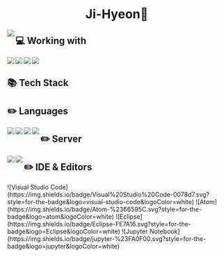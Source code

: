 <!-- 
Widget https://github.com/anuraghazra/github-readme-stats
Badges https://github.com/Ileriayo/markdown-badges
Icons  https://gist.github.com/rxaviers/7360908
 -->

<h1 align="center">Ji-Hyeon🐾</h1>

<!-- LANGUAGES Widget -->
<!-- ![Top Langs](https://github-readme-stats.vercel.app/api/top-langs/?username=Ryu-ji-hyeon&exclude_repo=github-readme-stats&hide=ANTLR,Jasmin&langs_count=6&layout=compact&hide_border=true&theme=gruvbox_light) -->

<img align="left" src="https://github-readme-stats.vercel.app/api?username=Ryu-ji-hyeon&theme=gruvbox_light&hide_border=true&count_private=true&show_icons=false&custom_title=GitHub%20Stats😊"/>

<h2>💻 Working with</h2>
<img align="left" src="https://img.shields.io/badge/MS%20SQL%20Sever-CC2927?style=for-the-badge&logo=microsoft%20sql%20server&logoColor=white"><img align="left" src="https://img.shields.io/badge/Visual%20Studio-5C2D91.svg?style=for-the-badge&logo=visual-studio&logoColor=white"><img align="left" src="https://img.shields.io/badge/html5-%23E34F26.svg?style=for-the-badge&logo=html5&logoColor=white"><img align="center" src="https://img.shields.io/badge/javascript-%23323330.svg?style=for-the-badge&logo=javascript&logoColor=%23F7DF1E">

<h2>📚 Tech Stack</h2> 

<h2>✏️ Languages</h2>
<img align="left" src="https://img.shields.io/badge/java-%23ED8B00.svg?style=for-the-badge&logo=java&logoColor=white"><img align="left" src="https://img.shields.io/badge/python-3670A0?style=for-the-badge&logo=python&logoColor=ffdd54"><img align="left" src="https://img.shields.io/badge/css3-%231572B6.svg?style=for-the-badge&logo=css3&logoColor=white"><img align="left" src="https://img.shields.io/badge/c-%2300599C.svg?style=for-the-badge&logo=c&logoColor=white">


<h2>✏️ Server</h2>
<img align="left" src="https://img.shields.io/badge/apache-%23D42029.svg?style=for-the-badge&logo=apache&logoColor=white"><img align="left" src="https://img.shields.io/badge/mysql-%2300f.svg?style=for-the-badge&logo=mysql&logoColor=white">

<h2>✏️ IDE & Editors</h2>
![Visual Studio Code](https://img.shields.io/badge/Visual%20Studio%20Code-0078d7.svg?style=for-the-badge&logo=visual-studio-code&logoColor=white)
![Atom](https://img.shields.io/badge/Atom-%2366595C.svg?style=for-the-badge&logo=atom&logoColor=white) ![Eclipse](https://img.shields.io/badge/Eclipse-FE7A16.svg?style=for-the-badge&logo=Eclipse&logoColor=white) ![Jupyter Notebook](https://img.shields.io/badge/jupyter-%23FA0F00.svg?style=for-the-badge&logo=jupyter&logoColor=white)

<!-- <h2>✏️ learning</h2> -->
<!-- <h2>💡 📁 Projects</h2> -->

